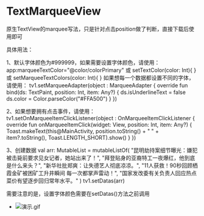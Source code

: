 # TextMarqueeView

原生TextView的marquee写法，只是针对点击position做了判断，直接下载后使用即可

具体用法：

1、默认字体颜色为#999999，如果需要设置字体颜色，请使用：
  app:marqueeTextColor="@color/colorPrimary"
  或
  setTextColor(color: Int){
  }
  或
  setMarqueeTextColors(color: Int){
  }
  如果想每一个数据都设置不同的字体，请使用：
  tv1.setMarqueeAdapter(object : MarqueeAdapter {
            override fun bind(ds: TextPaint, position: Int, item: Any?) {
                ds.isUnderlineText = false
                ds.color = Color.parseColor("#FFA500")
            }
  })

  2、如果想要拥有点击事件，请使用：
  tv1.setOnMarqueeItemClickListener(object : OnMarqueeItemClickListener {
             override fun onMarqueeItemClick(widget: View, position: Int, item: Any?) {
                Toast.makeText(this@MainActivity, position.toString() + " " + item?.toString(), Toast.LENGTH_SHORT).show()
             }
  })

  3、创建数据
  val arr: MutableList<CharSequence> = mutableListOf(
                  "昆明劫持案细节曝光：嫌犯被击毙前要求见女记者，她站出来了！",
                  "拜登贴身的亚裔特工一夜爆红，他到底是什么来头？",
                  "新华社批郑爽：让失德艺人彻底凉凉。",
                  "11人获救！90秒回顾栖霞金矿被困矿工升井瞬间 每一次都掌声雷动！",
                  "国家发改委有关负责人回应热点 菜价有望逐步回归常年水平。"
  )
  tv1.setDatas(arr)

  需要注意的是，设置字体颜色需要在setDatas()方法之前调用
  
- ![演示.gif](演示.gif)
